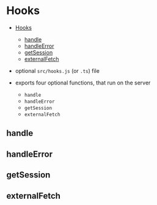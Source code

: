 # Hooks

- [Hooks](#hooks)
  - [handle](#handle)
  - [handleError](#handleerror)
  - [getSession](#getsession)
  - [externalFetch](#externalfetch)

- optional `src/hooks.js` (or `.ts`) file 
- exports four optional functions, that run on the server 
  - `handle`
  - `handleError`
  - `getSession`
  - `externalFetch`

## handle

## handleError

## getSession

## externalFetch